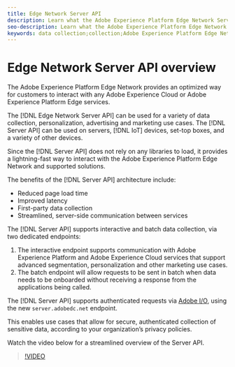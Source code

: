 ```yaml
---
title: Edge Network Server API
description: Learn what the Adobe Experience Platform Edge Network Server API is and how you can use it.
seo-description: Learn what the Adobe Experience Platform Edge Network Server API is and how you can use it.
keywords: data collection;collection;Adobe Experience Platform Edge Network;server api;
---
```


# Edge Network Server API overview

The Adobe Experience Platform Edge Network provides an optimized way for customers to interact with any Adobe Experience Cloud or Adobe Experience Platform Edge services.

The [!DNL Edge Network Server API] can be used for a variety of data collection, personalization, advertising and marketing use cases. The [!DNL Server API] can be used on servers, [!DNL IoT] devices, set-top boxes, and a variety of other devices.

Since the [!DNL Server API] does not rely on any libraries to load, it provides a lightning-fast way to interact with the Adobe Experience Platform Edge Network and supported solutions.

The benefits of the [!DNL Server API] architecture include:

* Reduced page load time
* Improved latency
* First-party data collection
* Streamlined, server-side communication between services
 
The [!DNL Server API] supports interactive and batch data collection, via two dedicated endpoints:

1. The interactive endpoint supports communication with Adobe Experience Platform and Adobe Experience Cloud services that support advanced segmentation, personalization and other marketing use cases.
2. The batch endpoint will allow requests to be sent in batch when data needs to be onboarded without receiving a response from the applications being called. 
 
The [!DNL Server API] supports authenticated requests via [Adobe I/O](https://developer.adobe.com/), using the new `server.adobedc.net` endpoint.

This enables use cases that allow for secure, authenticated collection of sensitive data, according to your organization’s privacy policies.

Watch the video below for a streamlined overview of the Server API.

>[!VIDEO](https://video.tv.adobe.com/v/341448/)